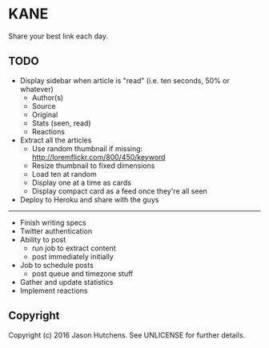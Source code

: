 KANE
====

Share your best link each day.

TODO
----

* Display sidebar when article is "read" (i.e. ten seconds, 50% or whatever)
  + Author(s)
  + Source
  + Original
  + Stats (seen, read)
  + Reactions
* Extract all the articles
  + Use random thumbnail if missing: http://loremflickr.com/800/450/keyword
  + Resize thumbnail to fixed dimensions
  + Load ten at random
  + Display one at a time as cards
  + Display compact card as a feed once they're all seen
* Deploy to Heroku and share with the guys
---
* Finish writing specs
* Twitter authentication
* Ability to post
  + run job to extract content
  + post immediately initially
* Job to schedule posts
  + post queue and timezone stuff
* Gather and update statistics
* Implement reactions

Copyright
---------

Copyright (c) 2016 Jason Hutchens. See UNLICENSE for further details.
